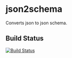 # json2schema
Converts json to json schema. 

## Build Status

[![Build Status](https://travis-ci.org/node-packages/json2schema.svg?branch=master)](https://travis-ci.org/node-packages/json2schema)
